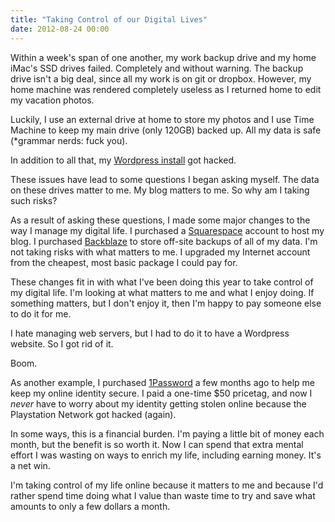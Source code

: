 ```yaml
---
title: "Taking Control of our Digital Lives"
date: 2012-08-24 00:00
---
```


<p>Within a week's span of one another, my work backup drive and my home iMac's SSD drives failed. Completely and without warning. The backup drive isn't a big deal, since all my work is on git or dropbox. However, my home machine was rendered completely useless as I returned home to edit my vacation photos. </p>

<p>Luckily, I use an external drive at home to store my photos and I use Time Machine to keep my main drive (only 120GB) backed up. All my data is safe (*grammar nerds: fuck you). </p>

<p>In addition to all that, my <a href="http://ashfurrow.com/moved-away-from-wordpress">Wordpress install</a> got hacked.</p>

<p>These issues have lead to some questions I began asking myself. The data on these drives matter to me. My blog matters to me. So why am I taking such risks?</p>

<p>As a result of asking these questions, I made some major changes to the way I manage my digital life. I purchased a <a href="http://www.squarespace.com">Squarespace</a> account to host my blog. I purchased <a href="http://www.backblaze.com/partner/af3767">Backblaze</a> to store off-site backups of all of my data. I'm not taking risks with what matters to me. I upgraded my Internet account from the cheapest, most basic package I could pay for.</p>

<p>These changes fit in with what I've been doing this year to take control of my digital life. I'm looking at what matters to me and what I enjoy doing. If something matters, but I don't enjoy it, then I'm happy to pay someone else to do it for me. </p>

<p>I hate managing web servers, but I had to do it to have a Wordpress website. So I got rid of it. </p>

<p>Boom. </p>

<p>As another example, I purchased <a href="https://agilebits.com/onepassword">1Password</a> a few months ago to help me keep my online identity secure. I paid a one-time $50 pricetag, and now I <em>never</em> have to worry about my identity getting stolen online because the Playstation Network got hacked (again). </p>

<p>In some ways, this is a financial burden. I'm paying a little bit of money each month, but the benefit is so worth it. Now I can spend that extra mental effort I was wasting on ways to enrich my life, including earning money. It's a net win. </p>

<p>I'm taking control of my life online because it matters to me and because I'd rather spend time doing what I value than waste time to try and save what amounts to only a few dollars a month.</p>

<!-- more -->

